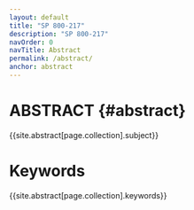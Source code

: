 ```yaml
---
layout: default
title: "SP 800-217"
description: "SP 800-217"
navOrder: 0
navTitle: Abstract
permalink: /abstract/
anchor: abstract
---
```


[//]: # (Note, this file is not included in the PDF output at all. The content from this page is included in its own template from the variable sources and is also injected into the PDF metadata variables.)

# ABSTRACT {#abstract}

{{site.abstract[page.collection].subject}}

# Keywords

{{site.abstract[page.collection].keywords}}
